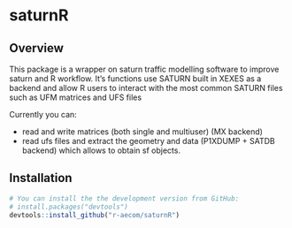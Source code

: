 
<!-- README.md is generated from README.Rmd. Please edit that file -->

# saturnR

## Overview

This package is a wrapper on saturn traffic modelling software to
improve saturn and R workflow. It’s functions use SATURN built in XEXES
as a backend and allow R users to interact with the most common SATURN
files such as UFM matrices and UFS files

Currently you can:

  - read and write matrices (both single and multiuser) (MX backend)
  - read ufs files and extract the geometry and data (P1XDUMP + SATDB
    backend) which allows to obtain sf objects.

## Installation

``` r
# You can install the the development version from GitHub:
# install.packages("devtools")
devtools::install_github("r-aecom/saturnR")
```
